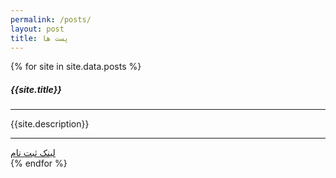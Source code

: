 ```yaml
---
permalink: /posts/
layout: post
title: پست ها
---
```


<div class="container">
  {% for site in site.data.posts %}
    <div class="row mb-5">
    <div class="col-md-4">
      <img class="img-thumbnail" src="{{site.src}}" alt="">
    </div>
    <div class="col-md-8 text-right mt-md-3">
      <h5>{{site.title}}</h5>
      <hr>
      <p>{{site.description}}</p>
      <hr >
      <div class="row justify-content-end">
        <a href="{{site.evandlink}}" class="btn btn-primary"> لینک ثبت نام</a>
      </div>
    </div>
  </div>
  {% endfor %}
</div>